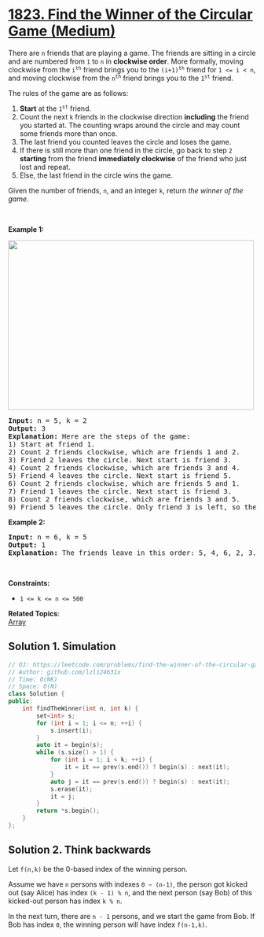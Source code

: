 # [1823. Find the Winner of the Circular Game (Medium)](https://leetcode.com/problems/find-the-winner-of-the-circular-game/submissions/)

<p>There are <code>n</code> friends that are playing a game. The friends are sitting in a circle and are numbered from <code>1</code> to <code>n</code> in <strong>clockwise order</strong>. More formally, moving clockwise from the <code>i<sup>th</sup></code> friend brings you to the <code>(i+1)<sup>th</sup></code> friend for <code>1 &lt;= i &lt; n</code>, and moving clockwise from the <code>n<sup>th</sup></code> friend brings you to the <code>1<sup>st</sup></code> friend.</p>

<p>The rules of the game are as follows:</p>

<ol>
	<li><strong>Start</strong> at the <code>1<sup>st</sup></code> friend.</li>
	<li>Count the next <code>k</code> friends in the clockwise direction <strong>including</strong> the friend you started at. The counting wraps around the circle and may count some friends more than once.</li>
	<li>The last friend you counted leaves the circle and loses the game.</li>
	<li>If there is still more than one friend in the circle, go back to step <code>2</code> <strong>starting</strong> from the friend <strong>immediately clockwise</strong> of the friend who just lost and repeat.</li>
	<li>Else, the last friend in the circle wins the game.</li>
</ol>

<p>Given the number of friends, <code>n</code>, and an integer <code>k</code>, return <em>the winner of the game</em>.</p>

<p>&nbsp;</p>
<p><strong>Example 1:</strong></p>
<img alt="" src="https://assets.leetcode.com/uploads/2021/03/25/ic234-q2-ex11.png" style="width: 500px; height: 345px;">
<pre><strong>Input:</strong> n = 5, k = 2
<strong>Output:</strong> 3
<strong>Explanation:</strong> Here are the steps of the game:
1) Start at friend 1.
2) Count 2 friends clockwise, which are friends 1 and 2.
3) Friend 2 leaves the circle. Next start is friend 3.
4) Count 2 friends clockwise, which are friends 3 and 4.
5) Friend 4 leaves the circle. Next start is friend 5.
6) Count 2 friends clockwise, which are friends 5 and 1.
7) Friend 1 leaves the circle. Next start is friend 3.
8) Count 2 friends clockwise, which are friends 3 and 5.
9) Friend 5 leaves the circle. Only friend 3 is left, so they are the winner.</pre>

<p><strong>Example 2:</strong></p>

<pre><strong>Input:</strong> n = 6, k = 5
<strong>Output:</strong> 1
<strong>Explanation:</strong> The friends leave in this order: 5, 4, 6, 2, 3. The winner is friend 1.
</pre>

<p>&nbsp;</p>
<p><strong>Constraints:</strong></p>

<ul>
	<li><code>1 &lt;= k &lt;= n &lt;= 500</code></li>
</ul>

**Related Topics**:  
[Array](https://leetcode.com/tag/array/)

## Solution 1. Simulation

```cpp
// OJ: https://leetcode.com/problems/find-the-winner-of-the-circular-game/
// Author: github.com/lzl124631x
// Time: O(NK)
// Space: O(N)
class Solution {
public:
    int findTheWinner(int n, int k) {
        set<int> s;
        for (int i = 1; i <= n; ++i) {
            s.insert(i);
        }
        auto it = begin(s);
        while (s.size() > 1) {
            for (int i = 1; i < k; ++i) {
                it = it == prev(s.end()) ? begin(s) : next(it);
            }
            auto j = it == prev(s.end()) ? begin(s) : next(it);
            s.erase(it);
            it = j;
        }
        return *s.begin();
    }
};
```

## Solution 2. Think backwards

Let `f(n,k)` be the 0-based index of the winning person.

Assume we have `n` persons with indexes `0 ~ (n-1)`, the person got kicked out (say Alice) has index `(k - 1) % n`, and the next person (say Bob) of this kicked-out person has index `k % n`.

In the next turn, there are `n - 1` persons, and we start the game from Bob. If Bob has index `0`, the winning person will have index `f(n-1,k)`.

```cpp

```